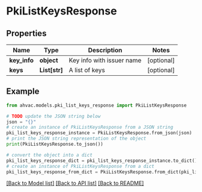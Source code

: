# PkiListKeysResponse


## Properties

Name | Type | Description | Notes
------------ | ------------- | ------------- | -------------
**key_info** | **object** | Key info with issuer name | [optional] 
**keys** | **List[str]** | A list of keys | [optional] 

## Example

```python
from ahvac.models.pki_list_keys_response import PkiListKeysResponse

# TODO update the JSON string below
json = "{}"
# create an instance of PkiListKeysResponse from a JSON string
pki_list_keys_response_instance = PkiListKeysResponse.from_json(json)
# print the JSON string representation of the object
print(PkiListKeysResponse.to_json())

# convert the object into a dict
pki_list_keys_response_dict = pki_list_keys_response_instance.to_dict()
# create an instance of PkiListKeysResponse from a dict
pki_list_keys_response_from_dict = PkiListKeysResponse.from_dict(pki_list_keys_response_dict)
```
[[Back to Model list]](../README.md#documentation-for-models) [[Back to API list]](../README.md#documentation-for-api-endpoints) [[Back to README]](../README.md)


